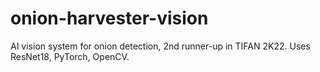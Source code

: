 # onion-harvester-vision
AI vision system for onion detection, 2nd runner-up in TIFAN 2K22. Uses ResNet18, PyTorch, OpenCV.
